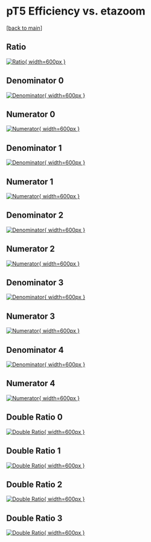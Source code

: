 # pT5 Efficiency vs. etazoom

[[back to main](./)]



## Ratio

[![Ratio](../mtv/var/pT5_xtr_211_-1_eff_etazoom.png){ width=600px }](../mtv/var/pT5_xtr_211_-1_eff_etazoom.pdf)

## Denominator 0

[![Denominator](../mtv/den/pT5_xtr_211_-1_eff_etazoom_den0.png){ width=600px }](../mtv/den/pT5_xtr_211_-1_eff_etazoom_den0.pdf)

## Numerator 0

[![Numerator](../mtv/num/pT5_xtr_211_-1_eff_etazoom_num0.png){ width=600px }](../mtv/num/pT5_xtr_211_-1_eff_etazoom_num0.pdf)

## Denominator 1

[![Denominator](../mtv/den/pT5_xtr_211_-1_eff_etazoom_den1.png){ width=600px }](../mtv/den/pT5_xtr_211_-1_eff_etazoom_den1.pdf)

## Numerator 1

[![Numerator](../mtv/num/pT5_xtr_211_-1_eff_etazoom_num1.png){ width=600px }](../mtv/num/pT5_xtr_211_-1_eff_etazoom_num1.pdf)

## Denominator 2

[![Denominator](../mtv/den/pT5_xtr_211_-1_eff_etazoom_den2.png){ width=600px }](../mtv/den/pT5_xtr_211_-1_eff_etazoom_den2.pdf)

## Numerator 2

[![Numerator](../mtv/num/pT5_xtr_211_-1_eff_etazoom_num2.png){ width=600px }](../mtv/num/pT5_xtr_211_-1_eff_etazoom_num2.pdf)

## Denominator 3

[![Denominator](../mtv/den/pT5_xtr_211_-1_eff_etazoom_den3.png){ width=600px }](../mtv/den/pT5_xtr_211_-1_eff_etazoom_den3.pdf)

## Numerator 3

[![Numerator](../mtv/num/pT5_xtr_211_-1_eff_etazoom_num3.png){ width=600px }](../mtv/num/pT5_xtr_211_-1_eff_etazoom_num3.pdf)

## Denominator 4

[![Denominator](../mtv/den/pT5_xtr_211_-1_eff_etazoom_den4.png){ width=600px }](../mtv/den/pT5_xtr_211_-1_eff_etazoom_den4.pdf)

## Numerator 4

[![Numerator](../mtv/num/pT5_xtr_211_-1_eff_etazoom_num4.png){ width=600px }](../mtv/num/pT5_xtr_211_-1_eff_etazoom_num4.pdf)

## Double Ratio 0

[![Double Ratio](../mtv/ratio/pT5_xtr_211_-1_eff_etazoom_ratio0.png){ width=600px }](../mtv/ratio/pT5_xtr_211_-1_eff_etazoom_ratio0.pdf)

## Double Ratio 1

[![Double Ratio](../mtv/ratio/pT5_xtr_211_-1_eff_etazoom_ratio1.png){ width=600px }](../mtv/ratio/pT5_xtr_211_-1_eff_etazoom_ratio1.pdf)

## Double Ratio 2

[![Double Ratio](../mtv/ratio/pT5_xtr_211_-1_eff_etazoom_ratio2.png){ width=600px }](../mtv/ratio/pT5_xtr_211_-1_eff_etazoom_ratio2.pdf)

## Double Ratio 3

[![Double Ratio](../mtv/ratio/pT5_xtr_211_-1_eff_etazoom_ratio3.png){ width=600px }](../mtv/ratio/pT5_xtr_211_-1_eff_etazoom_ratio3.pdf)

